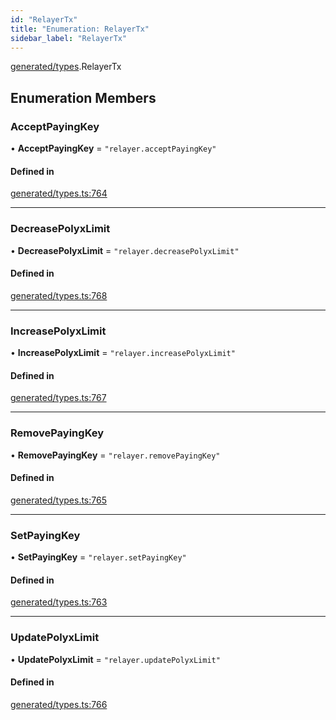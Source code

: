 ```yaml
---
id: "RelayerTx"
title: "Enumeration: RelayerTx"
sidebar_label: "RelayerTx"
---
```


[generated/types](../../../../modules/Generated/Types/Types.md).RelayerTx

## Enumeration Members

### AcceptPayingKey

• **AcceptPayingKey** = ``"relayer.acceptPayingKey"``

#### Defined in

[generated/types.ts:764](https://github.com/PolymeshAssociation/polymesh-sdk/blob/f8a937f04/src/generated/types.ts#L764)

___

### DecreasePolyxLimit

• **DecreasePolyxLimit** = ``"relayer.decreasePolyxLimit"``

#### Defined in

[generated/types.ts:768](https://github.com/PolymeshAssociation/polymesh-sdk/blob/f8a937f04/src/generated/types.ts#L768)

___

### IncreasePolyxLimit

• **IncreasePolyxLimit** = ``"relayer.increasePolyxLimit"``

#### Defined in

[generated/types.ts:767](https://github.com/PolymeshAssociation/polymesh-sdk/blob/f8a937f04/src/generated/types.ts#L767)

___

### RemovePayingKey

• **RemovePayingKey** = ``"relayer.removePayingKey"``

#### Defined in

[generated/types.ts:765](https://github.com/PolymeshAssociation/polymesh-sdk/blob/f8a937f04/src/generated/types.ts#L765)

___

### SetPayingKey

• **SetPayingKey** = ``"relayer.setPayingKey"``

#### Defined in

[generated/types.ts:763](https://github.com/PolymeshAssociation/polymesh-sdk/blob/f8a937f04/src/generated/types.ts#L763)

___

### UpdatePolyxLimit

• **UpdatePolyxLimit** = ``"relayer.updatePolyxLimit"``

#### Defined in

[generated/types.ts:766](https://github.com/PolymeshAssociation/polymesh-sdk/blob/f8a937f04/src/generated/types.ts#L766)
